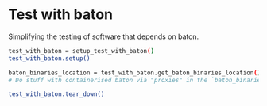 # Test with baton
Simplifying the testing of software that depends on baton.


```bash
test_with_baton = setup_test_with_baton()
test_with_baton.setup()

baton_binaries_location = test_with_baton.get_baton_binaries_location()
# Do stuff with containerised baton via "proxies" in the `baton_binaries_location` directory.

test_with_baton.tear_down()
```